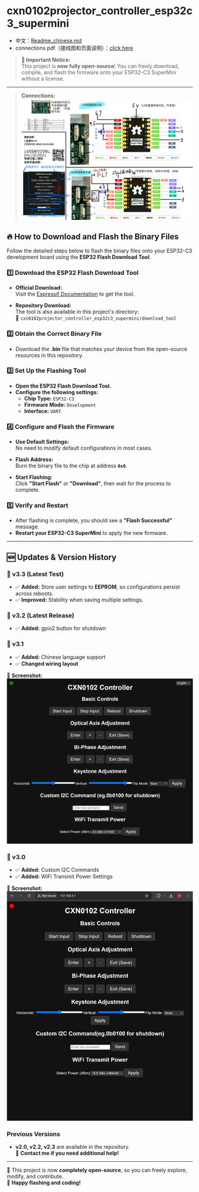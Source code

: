 # cxn0102projector_controller_esp32c3_supermini
- 中文：[Readme_chinese.md](Readme_chinese.md)
- connections pdf（接线图和页面说明）：[click here](/v3.2/Esp32c3supermini驱动小宝光机接线图.pdf)

> **🚀 Important Notice:**  
> This project is **now fully open-source**! You can freely download, compile, and flash the firmware onto your ESP32-C3 SuperMini without a license.

---
> **Connections:**  
![ESP32 Connect](/figures/Esp32c3_supermini_wiring.png)
## 🔥 How to Download and Flash the Binary Files

Follow the detailed steps below to flash the binary files onto your ESP32-C3 development board using the **ESP32 Flash Download Tool**.

### 1️⃣ Download the ESP32 Flash Download Tool

- **Official Download:**  
  Visit the [Espressif Documentation](https://docs.espressif.com/projects/esp-test-tools/en/latest/esp32/production_stage/tools/flash_download_tool.html) to get the tool.

- **Repository Download:**  
  The tool is also available in this project's directory:  
  📂 `cxn0102projector_controller_esp32c3_supermini/download_tool`

### 2️⃣ Obtain the Correct Binary File

- Download the **.bin** file that matches your device from the open-source resources in this repository.

### 3️⃣ Set Up the Flashing Tool

- **Open the ESP32 Flash Download Tool.**
- **Configure the following settings:**
  - **Chip Type:** `ESP32-C3`
  - **Firmware Mode:** `Development`
  - **Interface:** `UART`

### 4️⃣ Configure and Flash the Firmware

- **Use Default Settings:**  
  No need to modify default configurations in most cases.

- **Flash Address:**  
  Burn the binary file to the chip at address **`0x0`**.

- **Start Flashing:**  
  Click **"Start Flash"** or **"Download"**, then wait for the process to complete.

### 5️⃣ Verify and Restart

- After flashing is complete, you should see a **"Flash Successful"** message.
- **Restart your ESP32-C3 SuperMini** to apply the new firmware.

---

## 🆕 Updates & Version History

### **🔹 v3.3 (Latest Test)**
- ✅ **Added:** Store user settings to **EEPROM**, so configurations persist across reboots.
- ✅ **Improved:** Stability when saving multiple settings.

### **🔹 v3.2 (Latest Release)**
- ✅ **Added:** gpio2 button for shutdown

### **🔹 v3.1**
- ✅ **Added:** Chinese language support
- ✅ **Changed wiring layout**

📸 **Screenshot:**  
![ESP32 Flash Tool](figures/v3.1.png)

### **🔹 v3.0**
- ✅ **Added:** Custom I2C Commands  
- ✅ **Added:** WiFi Transmit Power Settings  

📸 **Screenshot:**  
![ESP32 Flash Tool](figures/v3.0.png)

### **Previous Versions**
- **v2.0, v2.2, v2.3** are available in the repository.  
  📩 **Contact me if you need additional help!**

---

📌 This project is now **completely open-source**, so you can freely explore, modify, and contribute.  
🎉 **Happy flashing and coding!**
